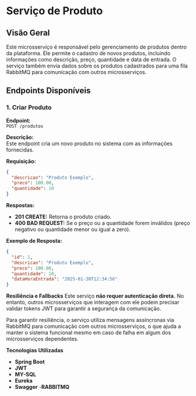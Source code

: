 # Serviço de Produto

## Visão Geral

Este microsserviço é responsável pelo gerenciamento de produtos dentro da plataforma. Ele permite o cadastro de novos produtos, incluindo informações como descrição, preço, quantidade e data de entrada. O serviço também envia dados sobre os produtos cadastrados para uma fila RabbitMQ para comunicação com outros microsserviços.

## Endpoints Disponíveis

### 1. Criar Produto

**Endpoint:**  
`POST /produtos`

**Descrição:**  
Este endpoint cria um novo produto no sistema com as informações fornecidas.

**Requisição:**

```json
{
  "descricao": "Produto Exemplo",
  "preco": 100.00,
  "quantidade": 10
}
```

**Respostas:**
- **201 CREATE:** Retorna o produto criado.
- **400 BAD REQUEST:** Se o preço ou a quantidade forem inválidos (preço negativo ou quantidade menor ou igual a zero).

**Exemplo de Resposta:**
```json
{
  "id": 1,
  "descricao": "Produto Exemplo",
  "preco": 100.00,
  "quantidade": 10,
  "dataHoraEntrada": "2025-01-30T12:34:56"
}
```

**Resiliência e Fallbacks**
Este serviço **não requer autenticação direta.** No entanto, outros microsserviços que interagem com ele podem precisar validar tokens JWT para garantir a segurança da comunicação.

Para garantir resiliência, o serviço utiliza mensagens assíncronas via RabbitMQ para comunicação com outros microsserviços, o que ajuda a manter o sistema funcional mesmo em caso de falha em algum dos microsserviços dependentes.

**Tecnologias Utilizadas**
- **Spring Boot**
- **JWT**
- **MY-SQL**
- **Eureka**
- **Swagger**
-**RABBITMQ**
